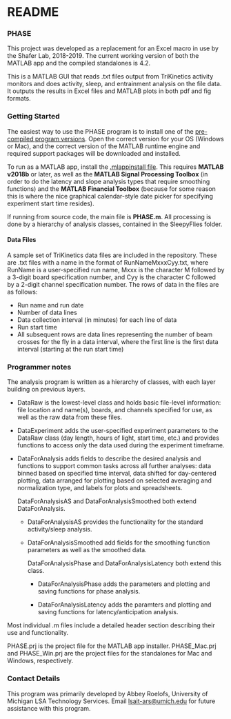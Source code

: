 # README #

### PHASE ###
This project was developed as a replacement for an Excel macro in use
by the Shafer Lab, 2018-2019. The current working version of both the MATLAB app and the compiled standalones is 4.2.

This is a MATLAB GUI that reads .txt files output from TriKinetics activity monitors and does activity, sleep, and entrainment analysis on the file data. It outputs the results in Excel files and MATLAB plots in both pdf and fig formats.

### Getting Started ###

The easiest way to use the PHASE program is to install one of the [pre-compiled program versions](Installer%20Downloads). Open the correct version for your OS (Windows or Mac), and the correct version of the MATLAB runtime engine and required support packages will be downloaded and installed.

To run as a MATLAB app, install the [.mlappinstall file](Installer%20Downloads/PHASE.mlappinstall). This requires **MATLAB v2018b** or later, as well as the **MATLAB Signal Processing Toolbox** (in order to do the latency and slope analysis types that require smoothing functions) and the **MATLAB Financial Toolbox** (because for some reason this is where the nice graphical calendar-style date picker for specifying experiment start time resides).

If running from source code, the main file is **PHASE.m**. All processing is done by a hierarchy of analysis classes, contained in the SleepyFlies folder.


#### Data Files ####
A sample set of TriKinetics data files are included in the repository. These are .txt files with a name in the format of RunNameMxxxCyy.txt, where RunName is a user-specified run name, Mxxx is the character M followed by a 3-digit board specification number, and Cyy is the character C followed by a 2-digit channel specification number. The rows of data in the files are as follows:
* Run name and run date
* Number of data lines
* Data collection interval (in minutes) for each line of data
* Run start time
* All subsequent rows are data lines representing the number of beam crosses for the fly in a data interval, where the first line is the first data interval (starting at the run start time)


### Programmer notes ###

The analysis program is written as a hierarchy of classes, with each layer building on previous layers.

* DataRaw is the lowest-level class and holds basic file-level information: file location and name(s), boards, and channels specified for use, as well as the raw data from these files.

* DataExperiment adds the user-specified experiment parameters to the DataRaw class (day length, hours of light, start time, etc.) and provides functions to access only the data used during the experiment timeframe.

* DataForAnalysis adds fields to describe the desired analysis and functions to support common tasks across all further analyses: data binned based on specified time interval, data shifted for day-centered plotting, data arranged for plotting based on selected averaging and normalization type, and labels for plots and spreadsheets.

  DataForAnalysisAS and DataForAnalysisSmoothed both extend DataForAnalysis.

  * DataForAnalysisAS provides the functionality for the standard activity/sleep analysis.

  * DataForAnalysisSmoothed add fields for the smoothing function parameters as well as the smoothed data.

    DataForAnalysisPhase and DataForAnalysisLatency both extend this class.

    * DataForAnalysisPhase adds the parameters and plotting and saving functions for phase analysis.

    * DataForAnalysisLatency adds the paramters and plotting and saving functions for latency/anticipation analysis.


Most individual .m files include a detailed header section describing their use and functionality.

PHASE.prj is the project file for the MATLAB app installer.
PHASE_Mac.prj and PHASE_Win.prj are the project files for the standalones for Mac and Windows, respectively.


### Contact Details ###

This program was primarily developed by Abbey Roelofs, University of Michigan LSA Technology Services.
Email lsait-ars@umich.edu for future assistance with this program.
